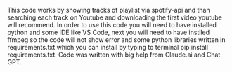 This code works by showing tracks of playlist via spotify-api and than searching each track on Youtube and downloading the first video youtube will recommend. 
In order to use this code you will need to have installed python and some IDE like VS Code, next you will need to have instlled ffmpeg so the code will not show error and some python libraries written in requirements.txt which you can install by typing to terminal pip install requirements.txt.
Code was written with big help from Claude.ai and Chat GPT.
